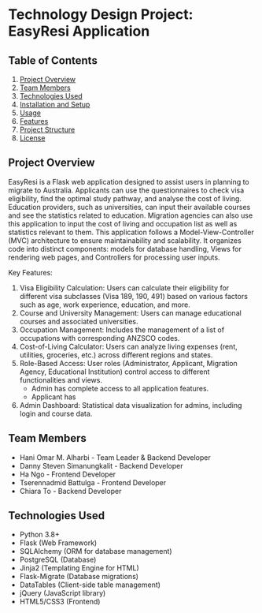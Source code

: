 # Technology Design Project: EasyResi Application
## Table of Contents
1. [Project Overview](#project-overview)
2. [Team Members](#team-members)
3. [Technologies Used](#technologies-used)
4. [Installation and Setup](#installation-and-setup)
5. [Usage](#usage)
6. [Features](#features)
7. [Project Structure](#project-structure)
8. [License](#license)

## Project Overview
EasyResi is a Flask web application designed to assist users in planning to migrate to Australia. Applicants can use the questionnaires to check visa eligibility, find the optimal study pathway, and analyse the cost of living. Education providers, such as universities, can input their available courses and see the statistics related to education. Migration agencies can also use this application to input the cost of living and occupation list as well as statistics relevant to them. This application follows a Model-View-Controller (MVC) architecture to ensure maintainability and scalability. It organizes code into distinct components: models for database handling, Views for rendering web pages, and Controllers for processing user inputs.

Key Features:
1. Visa Eligibility Calculation: Users can calculate their eligibility for different visa subclasses (Visa 189, 190, 491) based on various factors such as age, work experience, education, and more.
2. Course and University Management: Users can manage educational courses and associated universities.
3. Occupation Management: Includes the management of a list of occupations with corresponding ANZSCO codes.
4. Cost-of-Living Calculator: Users can analyze living expenses (rent, utilities, groceries, etc.) across different regions and states.
5. Role-Based Access: User roles (Administrator, Applicant, Migration Agency, Educational Institution) control access to different functionalities and views.
   - Admin has complete access to all application features.
   - Applicant has 
7. Admin Dashboard: Statistical data visualization for admins, including login and course data.

## Team Members
- Hani Omar M. Alharbi - Team Leader & Backend Developer
- Danny Steven Simanungkalit - Backend Developer
- Ha Ngo - Frontend Developer
- Tserennadmid Battulga - Frontend Developer
- Chiara To - Backend Developer

## Technologies Used
- Python 3.8+
- Flask (Web Framework)
- SQLAlchemy (ORM for database management)
- PostgreSQL (Database)
- Jinja2 (Templating Engine for HTML)
- Flask-Migrate (Database migrations)
- DataTables (Client-side table management)
- jQuery (JavaScript library)
- HTML5/CSS3 (Frontend)

